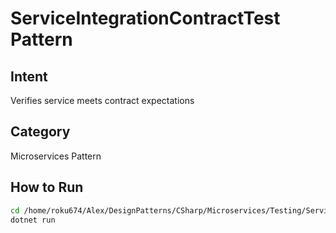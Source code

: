 # ServiceIntegrationContractTest Pattern

## Intent
Verifies service meets contract expectations

## Category
Microservices Pattern

## How to Run
```bash
cd /home/roku674/Alex/DesignPatterns/CSharp/Microservices/Testing/ServiceIntegrationContractTest
dotnet run
```
